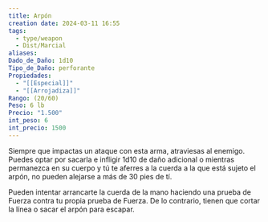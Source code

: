 ```yaml
---
title: Arpón
creation date: 2024-03-11 16:55
tags:
  - type/weapon
  - Dist/Marcial
aliases: 
Dado_de_Daño: 1d10
Tipo_de_Daño: perforante
Propiedades:
  - "[[Especial]]"
  - "[[Arrojadiza]]"
Rango: (20/60)
Peso: 6 lb
Precio: "1.500"
int_peso: 6
int_precio: 1500
---
```

Siempre que impactas un ataque con esta arma, atraviesas al enemigo. Puedes optar por sacarla e infligir 1d10 de daño adicional o mientras permanezca en su cuerpo y tú te aferres a la cuerda a la que está sujeto el arpón, no pueden alejarse a más de 30 pies de tí. 

Pueden intentar arrancarte la cuerda de la mano haciendo una prueba de Fuerza contra tu propia prueba de Fuerza. De lo contrario, tienen que cortar la línea o sacar el arpón para escapar.